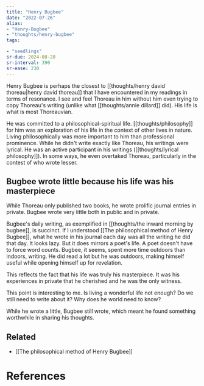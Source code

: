 ```yaml
---
title: "Henry Bugbee"
date: "2022-07-26"
alias:
- "Henry-Bugbee"
- "thoughts/henry-bugbee"
tags:

- "seedlings"
sr-due: 2024-08-20
sr-interval: 390
sr-ease: 230
---
```


Henry Bugbee is perhaps the closest to [[thoughts/henry david thoreau|henry david thoreau]] that I have encountered in my readings in terms of resonance. I see and feel Thoreau in him without him even trying to copy Thoreau's writing (unlike what [[thoughts/annie dillard]] did). His life is what is most Thoreauvian.

He was committed to a philosophical-spiritual life. [[thoughts/philosophy]] for him was an exploration of his life in the context of other lives in nature. Living philosophically was more important to him than professional prominence. While he didn't write exactly like Thoreau, his writings were lyrical. He was an active participant in his writings ([[thoughts/lyrical philosophy]]). In some ways, he even overtaked Thoreau, particularly in the contest of who wrote lesser.

## Bugbee wrote little because his life was his masterpiece

While Thoreau only published two books, he wrote prolific journal entries in private. Bugbee wrote very little both in public and in private.

Bugbee's daily writing, as exemplified in [[thoughts/the inward morning by bugbee]], is succinct. If I understood [[The philosophical method of Henry Bugbee]], what he wrote in his journal each day was all the writing he did that day. It looks lazy. But it does mirrors a poet's life. A poet doesn't have to force word counts. Bugbee, it seems, spent more time outdoors than indoors, writing. He did read a lot but he was outdoors, making himself useful while opening himself up for revelation.

This reflects the fact that his life was truly his masterpiece. It was his experiences in private that he cherished and he was the only witness.

This point is interesting to me. Is living a wonderful life not enough? Do we still need to write about it? Why does he world need to know?

While he wrote a little, Bugbee still wrote, which meant he found something worthwhile in sharing his thoughts.

## Related

- [[The philosophical method of Henry Bugbee]]

# References
